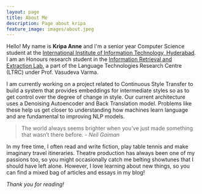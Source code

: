 ```yaml
---
layout: page
title: About Me
description: Page about kripa
feature_image: images/about.jpeg
---
```


Hello! My name is **Kripa Anne** and I'm a senior year Computer Science student at the [International Institute of Information Technology, Hyderabad](https://www.iiit.ac.in/). I am an Honours research student in the [Information Retrieval and Extraction Lab](https://irel.iiit.ac.in/), a part of the Language Technologies Research Centre (LTRC) under Prof. Vasudeva Varma. 

I am currently working on a project related to Continuous Style Transfer to build a system that provides embeddings for intermediate styles so as to get control over the degree of change in style. Our current architecture uses a Denoising Autoencoder and Back Translation model. Problems like these help us get closer to understanding how machines learn language and are fundamental to improving NLP models. 

>The world always seems brighter when you’ve just made something that wasn’t there before. <cite> - Neil Gaiman</cite>

In my free time, I often read and write fiction, play table tennis and make imaginary travel itineraries. Theatre production has always been one of my passions too, so you might occasionally catch me belting showtunes that I should have left alone. However, I love learning about new things, so you can find a mixed bag of articles and essays in my blog!

*Thank you for reading!*
